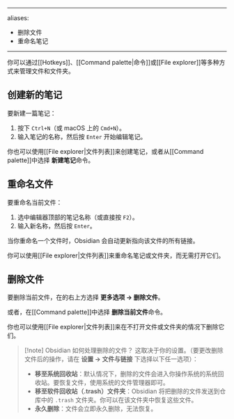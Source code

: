 
---
aliases:
- 删除文件
- 重命名笔记
---

你可以通过[[Hotkeys]]、[[Command palette|命令]]或[[File explorer]]等多种方式来管理文件和文件夹。

## 创建新的笔记

要新建一篇笔记：

1. 按下 `Ctrl+N`（或 macOS 上的 `Cmd+N`）。
2. 输入笔记的名称，然后按 `Enter` 开始编辑笔记。

你也可以使用[[File explorer|文件列表]]来创建笔记，或者从[[Command palette]]中选择 **新建笔记**命令。

## 重命名文件

要重命名当前文件：

1. 选中编辑器顶部的笔记名称（或直接按 `F2`）。
2. 输入新名称，然后按 `Enter`。

当你重命名一个文件时，Obsidian 会自动更新指向该文件的所有链接。

你可以使用[[File explorer|文件列表]]来重命名笔记或文件夹，而无需打开它们。

## 删除文件

要删除当前文件，在的右上方选择 **更多选项 → 删除文件**。

或者，在[[Command palette]]中选择 **删除当前文件**命令。

你也可以使用[[File explorer|文件列表]]来在不打开文件或文件夹的情况下删除它们。

> [!note] Obsidian 如何处理删除的文件？
> 这取决于你的设置。（要更改删除文件后的操作，请在 **设置 → 文件与链接** 下选择以下任一选项）：
>
> - **移至系统回收站**：默认情况下，删除的文件会进入你操作系统的系统回收站。要恢复文件，使用系统的文件管理器即可。
> - **移至软件回收站（.trash）文件夹**：Obsidian 将把删除的文件发送到仓库中的 `.trash` 文件夹。你可以在该文件夹中恢复这些文件。
> - **永久删除**：文件会立即永久删除，无法恢复。